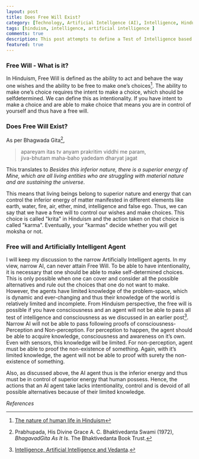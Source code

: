 ```yaml
---
layout: post
title: Does Free Will Exist?
category: [Technology, Artificial Intellgence (AI), Intelligence, Hinduism]
tags: [hinduism, intelligence, artificial intelligence ]
comments: true
description: This post attempts to define a Test of Intelligence based on my understanding of Advaita Vedanta. Submitted as part of CS7637 Homework 
featured: true
---
```


### Free Will - What is it?

In Hinduism, Free Will is defined as the ability to act and behave the way one wishes and the ability to be free to make one’s choices[^1]. The ability
to make one’s choice requires the intent to make a choice, which should be selfdetermined. We can define this as intentionality. If you have intent to make a
choice and are able to make choice that means you are in control of yourself and thus have a free will.

### Does Free Will Exist?

As per Bhagwada Gita[^2],

> apareyam itas tv anyam prakritim viddhi me param,   
> jiva-bhutam maha-baho yadedam dharyat jagat

This translates to *Besides this inferior nature, there is a superior energy of Mine, which are all living entities who are struggling with material nature and are sustaining the universe*.

This means that living beings belong to superior nature and energy that can control the inferior energy of matter manifested in different elements like earth, water, fire, air, ether, mind, intelligence and false ego. Thus, we can say that we have a free will to control our wishes and make choices. This choice is called "krita" in Hinduism and the action taken on that choice is called "karma". Eventually, your "karmas" decide whether you will get moksha or not.

### Free will and Artificially Intelligent Agent

I will keep my discussion to the narrow Artificially Intelligent agents. In my view, narrow AI, can never attain Free Will. To be able to have intentionality, it is necessary that one should be able to make self-determined choices. This is only possible when one can cover and consider all the possible alternatives and rule out the choices that one do not want to make. However, the agents have limited knowledge of the problem-space, which is dynamic and ever-changing and thus their knowledge of the world is relatively limited and incomplete.
From Hinduism perspective, the free will is
possible if you have consciousness and an agent will not be able to pass all test of intelligence and consciousness as we discussed in an earlier post[^3]. Narrow AI will not be able to pass following proofs of
consciousness- Perception and Non-perception. For perception to happen, the agent should be able to acquire knowledge, consciousness and awareness on
it’s own. Even with sensors, this knowledge will be limited. For non-perception, agent must be able to proof the non-existence of something. Again, with it’s limited knowledge, the agent will not be able to proof with surety the non-existence of something.

Also, as discussed above, the AI agent thus is the inferior energy and thus must be in control of superior energy that human possess. Hence, the actions that an AI agent take lacks intentionality, control and is devoid of all possible alternatives because of their limited knowledge.

*References*

[^1]: [The nature of human life in Hinduism](https://www.bbc.co.uk/bitesize/guides/zmgny4j/revision/1#:~:text=Atman%20is%20a%20Hindu%20word,it%20is%20eternal%20and%20everlasting.) 

[^2]: Prabhupada, His Divine Grace A. C. Bhaktivedanta Swami (1972), *BhagavadGita As It Is*. The Bhaktivedanta Book Trust.  

[^3]: [Intelligence, Artificial Intelligence and Vedanta](https://systemhalted.in/2020/01/20/intelligence-ai-vedanta/).





